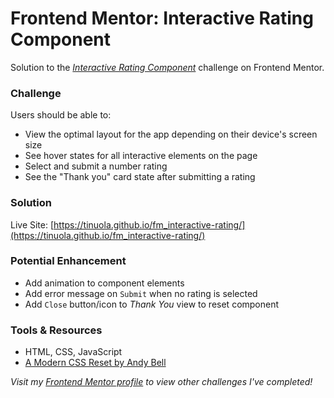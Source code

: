 # Frontend Mentor: Interactive Rating Component
Solution to the _[Interactive Rating Component](https://www.frontendmentor.io/challenges/interactive-rating-component-koxpeBUmI)_ challenge on Frontend Mentor.


### Challenge
Users should be able to:
- View the optimal layout for the app depending on their device's screen size
- See hover states for all interactive elements on the page
- Select and submit a number rating
- See the "Thank you" card state after submitting a rating


### Solution
Live Site: [https://tinuola.github.io/fm_interactive-rating/](https://tinuola.github.io/fm_interactive-rating/)


### Potential Enhancement
- Add animation to component elements
- Add error message on `Submit` when no rating is selected
- Add `Close` button/icon to _Thank You_ view to reset component


### Tools & Resources
- HTML, CSS, JavaScript
- [A Modern CSS Reset by Andy Bell](https://piccalil.li/blog/a-modern-css-reset/)


_Visit my [Frontend Mentor profile](https://www.frontendmentor.io/profile/tinuola) to view other challenges I've completed!_